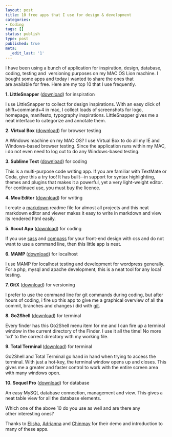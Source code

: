 ```yaml
---
layout: post
title: 10 free apps that I use for design & development
categories:
- Coding
tags: []
status: publish
type: post
published: true
meta:
  _edit_last: '1'
---
```

I have been using a bunch of application for inspiration, design, database, coding, testing and  versioning purposes on my MAC OS Lion machine. I bought some apps and today i wanted to share the ones that are available for free. Here are my top 10 that I use frequently.

<strong>1. LittleSnapper</strong> (<a href="http://www.realmacsoftware.com/littlesnapper/">download</a>) for inspiration

I use LittleSnapper to collect for design inspirations. With an easy click of shift+command+4 in mac, I collect loads of screenshots for logo, homepage, manifesto, typography inspirations. LittleSnapper gives me a neat interface to categorize and annotate them.

<strong>2. Virtual Box</strong> (<a href="https://www.virtualbox.org/wiki/Downloads">download</a>) for browser testing

A Windows machine on my MAC OS? I use Virtual Box to do all my IE and Windows-based browser testing. Since the application runs within my MAC, i do not even need to log out to do any Windows-based testing.

<strong>3. Sublime Text</strong> (<a href="http://www.sublimetext.com/download">download</a>) for coding

This is a multi-purpose code writing app. If you are familiar with TextMate or Coda, give this a try too! It has built--in support for syntax highlighting, themes and plugins that makes it a powerful, yet a very light-weight editor. For continued use, you must buy the licence.

<strong>4. Mou Editor</strong> (<a href="http://mouapp.com/">download</a>) for writing

I create a <a href="http://daringfireball.net/projects/markdown/">markdown</a> readme file for almost all projects and this neat markdown editor and viewer makes it easy to write in markdown and view its rendered html easily.

<strong>5. Scout App</strong> (<a href="http://mhs.github.com/scout-app/">download</a>) for coding

If you use <a href="http://sass-lang.com/">sass</a> and <a href="http://compass-style.org/">compass</a> for your front-end design with css and do not want to use a command line, then this little app is neat.

<strong>6. MAMP </strong>(<a href="http://www.mamp.info/en/downloads/index.html">download</a>) for localhost

I use MAMP for localhost testing and development for wordpress generally. For a php, mysql and apache development, this is a neat tool for any local testing.

<strong>7. GitX</strong> (<a href="http://gitx.frim.nl/">download</a>) for versioning

I prefer to use the command line for git commands during coding, but after hours of coding, i fire up this app to give me a graphical overview of all the commit, branches and changes i did with <a href="http://git-scm.com/">git</a>.

<strong>8. Go2Shell</strong> (<a href="http://mac.softpedia.com/get/Utilities/Go2Shell.shtml">download</a>) for terminal

Every finder has this Go2Shell menu item for me and I can fire up a terminal window in the current directory of the Finder. I use it all the time! No more 'cd' to the correct directory with my working file.

<strong>9. Total Terminal </strong>(<a href="http://totalterminal.binaryage.com/">download</a>) for terminal

Go2Shell and Total Terminal go hand in hand when trying to access the terminal. With just a hot-key, the terminal window opens up and closes. This gives me a greater and faster control to work with the entire screen area with many windows open.

<strong>10. Sequel Pro</strong> (<a href="http://totalterminal.binaryage.com/">download</a>) for database

An easy MySQL database connection, management and view. This gives a neat table view for all the database elements.

Which one of the above 10 do you use as well and are there any other interesting ones?

Thanks to <a href="http://elishatan.com/">Elisha</a>, <a href="http://adriannatan.com/">Adrianna</a> and <a href="http://chinpen.net/">Chinmay</a> for their demo and introduction to many of these apps.
